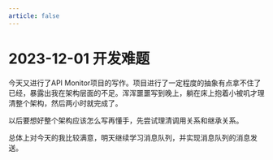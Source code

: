 ```yaml
---
article: false
---
```


# 2023-12-01 开发难题

今天又进行了API Monitor项目的写作。项目进行了一定程度的抽象有点拿不住了已经，暴露出我在架构层面的不足。浑浑噩噩写到晚上，躺在床上抱着小被叽才理清整个架构，然后两小时就完成了。

以后要想好整个架构应该怎么写再懂手，先尝试理清调用关系和继承关系。



总体上对今天的我比较满意，明天继续学习消息队列，并实现消息队列的消息发送。
